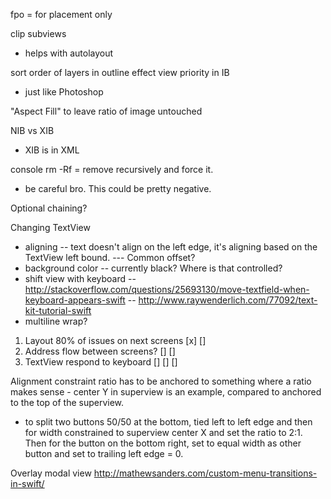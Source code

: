 fpo = for placement only

clip subviews
- helps with autolayout

sort order of layers in outline effect view priority in IB 
- just like Photoshop

"Aspect Fill" to leave ratio of image untouched

NIB vs XIB
- XIB is in XML

console rm -Rf = remove recursively and force it.
- be careful bro. This could be pretty negative.

Optional chaining?

Changing TextView
- aligning
-- text doesn't align on the left edge, it's aligning based on the TextView left bound.
--- Common offset?
- background color
-- currently black? Where is that controlled?
- shift view with keyboard
-- http://stackoverflow.com/questions/25693130/move-textfield-when-keyboard-appears-swift
-- http://www.raywenderlich.com/77092/text-kit-tutorial-swift
- multiline wrap?

1. Layout 80% of issues on next screens [x] []
2. Address flow between screens? [] []
3. TextView respond to keyboard [] [] []

Alignment constraint ratio has to be anchored to something where a ratio makes sense - center Y in superview is an example, compared to anchored to the top of the superview.
- to split two buttons 50/50 at the bottom, tied left to left edge and then for width constrained to superview center X and set the ratio to 2:1. Then for the button on the bottom right, set to equal width as other button and set to trailing left edge = 0.

Overlay modal view
http://mathewsanders.com/custom-menu-transitions-in-swift/